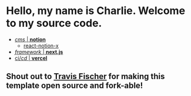 # Hello, my name is Charlie. Welcome to my source code.

- [_cms_ | **notion**](https://www.notion.so/)
  - [react-notion-x](https://github.com/NotionX/react-notion-x)
- [_framework_ | **next.js**](https://nextjs.org/)
- [ci/_cd_ | **vercel**](https://vercel.com/)

## Shout out to [Travis Fischer](https://transitivebullsh.it/) for making this template open source and fork-able! 